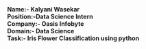 <b>
Name:-<b> Kalyani Wasekar<br>
Position:-<b></b>Data Science Intern<br>
Company:-<b></b> Oasis Infobyte<br>
Domain:-<b></b> Data Science<br>
Task:-<b></b> Iris Flower Classification using python<br>
